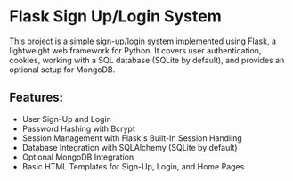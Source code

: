 # Flask Sign Up/Login System

This project is a simple sign-up/login system implemented using Flask, a lightweight web framework for Python. It covers user authentication, cookies, working with a SQL database (SQLite by default), and provides an optional setup for MongoDB.

## Features:
- User Sign-Up and Login
- Password Hashing with Bcrypt
- Session Management with Flask's Built-In Session Handling
- Database Integration with SQLAlchemy (SQLite by default)
- Optional MongoDB Integration
- Basic HTML Templates for Sign-Up, Login, and Home Pages
